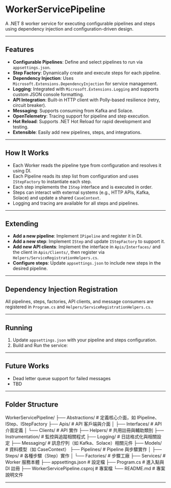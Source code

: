 ﻿# WorkerServicePipeline

A .NET 8 worker service for executing configurable pipelines and steps using dependency injection and configuration-driven design.

---

## Features

- **Configurable Pipelines**: Define and select pipelines to run via `appsettings.json`.
- **Step Factory**: Dynamically create and execute steps for each pipeline.
- **Dependency Injection**: Uses `Microsoft.Extensions.DependencyInjection` for service management.
- **Logging**: Integrated with `Microsoft.Extensions.Logging` and supports custom JSON console formatting.
- **API Integration**: Built-in HTTP client with Polly-based resilience (retry, circuit breaker).
- **Messaging**: Supports consuming from Kafka and Solace.
- **OpenTelemetry**: Tracing support for pipeline and step execution.
- **Hot Reload**: Supports .NET Hot Reload for rapid development and testing.
- **Extensible**: Easily add new pipelines, steps, and integrations.

---

## How It Works

- Each Worker reads the pipeline type from configuration and resolves it using DI.
- Each Pipeline reads its step list from configuration and uses `IStepFactory` to instantiate each step.
- Each step implements the `IStep` interface and is executed in order.
- Steps can interact with external systems (e.g., HTTP APIs, Kafka, Solace) and update a shared `CaseContext`.
- Logging and tracing are available for all steps and pipelines.

---

## Extending

- **Add a new pipeline**: Implement `IPipeline` and register it in DI.
- **Add a new step**: Implement `IStep` and update `IStepFactory` to support it.
- **Add new API clients**: Implement the interface in `Apis/Interfaces/` and the client in `Apis/Clients/`, then register via `Helpers/ServiceRegistrationHelpers.cs`.
- **Configure steps**: Update `appsettings.json` to include new steps in the desired pipeline.

---

## Dependency Injection Registration

All pipelines, steps, factories, API clients, and message consumers are registered in `Program.cs` and `Helpers/ServiceRegistrationHelpers.cs`.

---

## Running

1. Update `appsettings.json` with your pipeline and steps configuration.
2. Build and Run the service:

---

## Future Works

- Dead letter queue support for failed messages
- TBD

---

## Folder Structure

WorkerServicePipeline/
├── Abstractions/         # 定義核心介面，如 IPipeline、IStep、IStepFactory
├── Apis/                 # API 客戶端與介面
│   ├── Interfaces/       # API 介面定義
│   └── Clients/          # API 實作
├── Helpers/              # 共用註冊與輔助類別
├── Instrumentation/      # 監控與追蹤相關程式
├── Logging/              # 日誌格式化與相關設定
├── Messaging/         # 訊息佇列（如 Kafka、Solace）相關元件
├── Models/               # 資料模型（如 CaseContext）
├── Pipelines/            # Pipeline 與步驟實作
│   ├── Steps/            # 各種步驟（Step）實作
│   └── Factories/        # 步驟工廠
├── Services/             # Worker 服務本體
├── appsettings.json      # 設定檔
├── Program.cs            # 進入點與 DI 註冊
├── WorkerServicePipeline.csproj # 專案檔
└── README.md             # 專案說明文件

---



